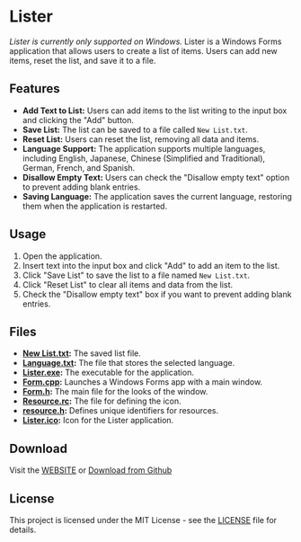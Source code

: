 # Lister

*Lister is currently only supported on Windows.*
Lister is a Windows Forms application that allows users to create a list of items. Users can add new items, reset the list, and save it to a file. 

## Features

- **Add Text to List:** Users can add items to the list writing to the input box and clicking the "Add" button.
- **Save List:** The list can be saved to a file called `New List.txt`.
- **Reset List:** Users can reset the list, removing all data and items.
- **Language Support:** The application supports multiple languages, including English, Japanese, Chinese (Simplified and Traditional), German, French, and Spanish.
- **Disallow Empty Text:** Users can check the "Disallow empty text" option to prevent adding blank entries.
- **Saving Language:** The application saves the current language, restoring them when the application is restarted.

## Usage

1. Open the application.
3. Insert text into the input box and click "Add" to add an item to the list.
4. Click "Save List" to save the list to a file named `New List.txt`.
5. Click "Reset List" to clear all items and data from the list.
6. Check the "Disallow empty text" box if you want to prevent adding blank entries.

## Files

- **[New List.txt](./main/New%20List.txt):** The saved list file.
- **[Language.txt](./main/Language.txt):** The file that stores the selected language.
- **[Lister.exe](./main/Lister.exe):** The executable for the application.
- **[Form.cpp](./main/Form.cpp):** Launches a Windows Forms app with a main window.
- **[Form.h](./main/Form.h):** The main file for the looks of the window.
- **[Resource.rc](./main/Resource.rc):** The file for defining the icon.
- **[resource.h](./main/resource.h):** Defines unique identifiers for resources.
- **[Lister.ico](./main/x64/Release/Lister.ico):** Icon for the Lister application.

## Download

Visit the [WEBSITE](https://tier.game-cave.net/lister/Lister.html) or [Download from Github](./Download/Releases)

## License

This project is licensed under the MIT License - see the [LICENSE](./LICENSE) file for details.
